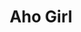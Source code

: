 --- 
title: "Aho Girl"
publishdate: "2019-1-23T16:48:46+02:00"
src: "https://365manga.net/manga/aho-girl"
image: "https://data.365manga.net/images/thumbnails/32424-aho-girl.jpg"
description: " This 4-koma style manga features Yoshiko, a genuinely stupid girl (she can even manage to get all 0's on multiple choice tests). She hangs out at school with her childhood friend, who she claims to like, and he has to put up with all her ridiculous behavior!"
---
